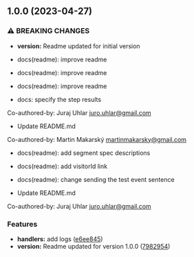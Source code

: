 ## 1.0.0 (2023-04-27)


### ⚠ BREAKING CHANGES

* **version:** Readme updated for initial version

* docs(readme): improve readme

* docs(readme): improve readme

* docs(readme): improve readme

* docs: specify the step results

Co-authored-by: Juraj Uhlar <juro.uhlar@gmail.com>

* Update README.md

Co-authored-by: Martin Makarský <martinmakarsky@gmail.com>

* docs(readme): add segment spec descriptions

* docs(readme): add visitorId link

* docs(readme): change sending the test event sentence

* Update README.md

Co-authored-by: Juraj Uhlar <juro.uhlar@gmail.com>

### Features

* **handlers:** add logs ([e6ee845](https://github.com/fingerprintjs/fingerprint-pro-segment-source-function/commit/e6ee84514df4694ff5c64bcd531d0084144d221d))
* **version:** Readme updated for version 1.0.0 ([7982954](https://github.com/fingerprintjs/fingerprint-pro-segment-source-function/commit/79829548f4521391ac522ce4975469a4aae16d5f))

